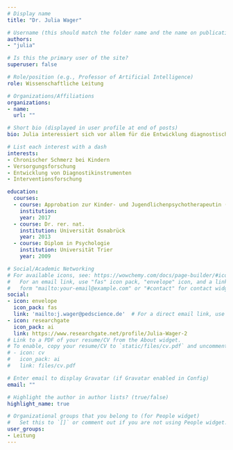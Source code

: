 ```yaml
---
# Display name
title: "Dr. Julia Wager"

# Username (this should match the folder name and the name on publications)
authors:
- "julia"

# Is this the primary user of the site?
superuser: false

# Role/position (e.g., Professor of Artificial Intelligence)
role: Wissenschaftliche Leitung

# Organizations/Affiliations
organizations:
- name: 
  url: ""

# Short bio (displayed in user profile at end of posts)
bio: Julia interessiert sich vor allem für die Entwicklung diagnostischer Instrumente und der Interventionsforschung für Kinder mit chronischen Schmerzen.

# List each interest with a dash
interests:
- Chronischer Schmerz bei Kindern
- Versorgungsforschung
- Entwicklung von Diagnostikinstrumenten
- Interventionsforschung

education:
  courses:
  - course: Approbation zur Kinder- und Jugendlichenpsychotherapeutin (VT)
    institution:
    year: 2017
  - course: Dr. rer. nat.
    institution: Universität Osnabrück
    year: 2013
  - course: Diplom in Psychologie
    institution: Universität Trier
    year: 2009

# Social/Academic Networking
# For available icons, see: https://wowchemy.com/docs/page-builder/#icons
#   For an email link, use "fas" icon pack, "envelope" icon, and a link in the
#   form "mailto:your-email@example.com" or "#contact" for contact widget.
social:
- icon: envelope
  icon_pack: fas
  link: 'mailto:j.wager@pedscience.de'  # For a direct email link, use "mailto:test@example.org".
- icon: researchgate
  icon_pack: ai
  link: https://www.researchgate.net/profile/Julia-Wager-2
# Link to a PDF of your resume/CV from the About widget.
# To enable, copy your resume/CV to `static/files/cv.pdf` and uncomment the lines below.
# - icon: cv
#   icon_pack: ai
#   link: files/cv.pdf

# Enter email to display Gravatar (if Gravatar enabled in Config)
email: ""

# Highlight the author in author lists? (true/false)
highlight_name: true

# Organizational groups that you belong to (for People widget)
#   Set this to `[]` or comment out if you are not using People widget.
user_groups:
- Leitung
---
```

